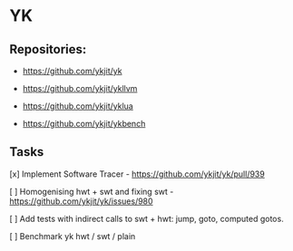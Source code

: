 # YK

## Repositories:

- https://github.com/ykjit/yk

- https://github.com/ykjit/ykllvm

- https://github.com/ykjit/yklua

- https://github.com/ykjit/ykbench


## Tasks

[x] Implement Software Tracer - https://github.com/ykjit/yk/pull/939

[ ] Homogenising hwt + swt and fixing swt - https://github.com/ykjit/yk/issues/980

[ ] Add tests with indirect calls to swt + hwt: jump, goto, computed gotos.

[ ] Benchmark yk hwt / swt / plain
